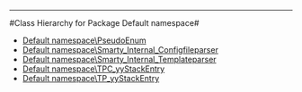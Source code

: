 - - -

#Class Hierarchy for Package Default namespace#<ul>
<li><a href="https://github.com/JeyDotC/Hirudo-docs/blob/master/default namespace/pseudoenum.md">Default namespace\PseudoEnum</a></li>
<li><a href="https://github.com/JeyDotC/Hirudo-docs/blob/master/default namespace/smarty_internal_configfileparser.md">Default namespace\Smarty_Internal_Configfileparser</a></li>
<li><a href="https://github.com/JeyDotC/Hirudo-docs/blob/master/default namespace/smarty_internal_templateparser.md">Default namespace\Smarty_Internal_Templateparser</a></li>
<li><a href="https://github.com/JeyDotC/Hirudo-docs/blob/master/default namespace/tpc_yystackentry.md">Default namespace\TPC_yyStackEntry</a></li>
<li><a href="https://github.com/JeyDotC/Hirudo-docs/blob/master/default namespace/tp_yystackentry.md">Default namespace\TP_yyStackEntry</a></li>
</ul>
